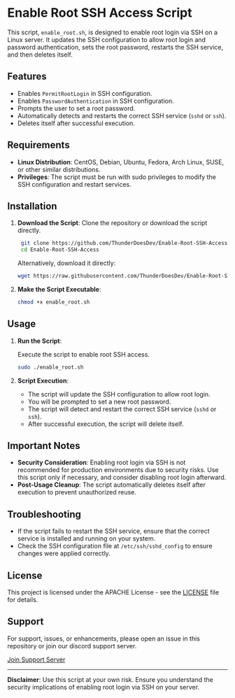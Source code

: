 # Enable Root SSH Access Script

This script, `enable_root.sh`, is designed to enable root login via SSH on a Linux server. It updates the SSH configuration to allow root login and password authentication, sets the root password, restarts the SSH service, and then deletes itself.

## Features

- Enables `PermitRootLogin` in SSH configuration.
- Enables `PasswordAuthentication` in SSH configuration.
- Prompts the user to set a root password.
- Automatically detects and restarts the correct SSH service (`sshd` or `ssh`).
- Deletes itself after successful execution.

## Requirements

- **Linux Distribution**: CentOS, Debian, Ubuntu, Fedora, Arch Linux, SUSE, or other similar distributions.
- **Privileges**: The script must be run with sudo privileges to modify the SSH configuration and restart services.

## Installation

1. **Download the Script**: Clone the repository or download the script directly.

   ```bash
    git clone https://github.com/ThunderDoesDev/Enable-Root-SSH-Access.git
    cd Enable-Root-SSH-Access
    ```

    Alternatively, download it directly:

    ```bash
    wget https://raw.githubusercontent.com/ThunderDoesDev/Enable-Root-SSH-Access/main/enable_root.sh
    ```

2. **Make the Script Executable**:

    ```bash
    chmod +x enable_root.sh
    ```

## Usage

1. **Run the Script**:

    Execute the script to enable root SSH access.

    ```bash
    sudo ./enable_root.sh
    ```

2. **Script Execution**:

    - The script will update the SSH configuration to allow root login.
    - You will be prompted to set a new root password.
    - The script will detect and restart the correct SSH service (`sshd` or `ssh`).
    - After successful execution, the script will delete itself.

## Important Notes

- **Security Consideration**: Enabling root login via SSH is not recommended for production environments due to security risks. Use this script only if necessary, and consider disabling root login afterward.
- **Post-Usage Cleanup**: The script automatically deletes itself after execution to prevent unauthorized reuse.

## Troubleshooting

- If the script fails to restart the SSH service, ensure that the correct service is installed and running on your system.
- Check the SSH configuration file at `/etc/ssh/sshd_config` to ensure changes were applied correctly.

## License

This project is licensed under the APACHE License - see the [LICENSE](LICENSE) file for details.

## Support

For support, issues, or enhancements, please open an issue in this repository or join our discord support server.

[Join Support Server](https://discord.gg/thunderdoesdev)

---

**Disclaimer**: Use this script at your own risk. Ensure you understand the security implications of enabling root login via SSH on your server.
